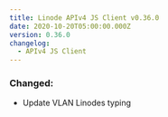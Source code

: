 ```yaml
---
title: Linode APIv4 JS Client v0.36.0
date: 2020-10-20T05:00:00.000Z
version: 0.36.0
changelog:
  - APIv4 JS Client
---
```


### Changed:

- Update VLAN Linodes typing
